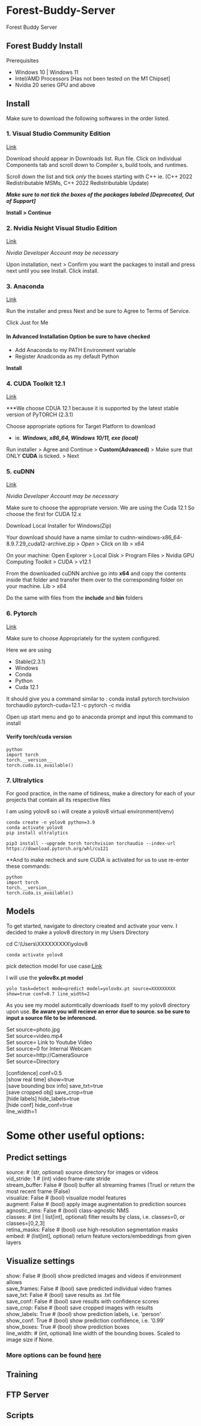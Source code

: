# Forest-Buddy-Server
Forest Buddy Server 

## Forest Buddy Install 
Prerequisites
- Windows 10 | Windows 11
- Intel/AMD Processors [Has not been tested on the M1 Chipset]
- Nvidia 20 series GPU and above

## Install
Make sure to download the following softwares in the order listed.

### 1. Visual Studio Community Edition 
[Link](https://visualstudio.microsoft.com/thank-you-downloading-visual-studio/?sku=Community&channel=Release&version=VS2022&source=VSLandingPage&passive=false&cid=2030)

Download should appear in Downloads list. Run file. Click on Individual Components tab and scroll down to Compiler s, build tools, and runtimes.

Scroll down the list and tick *only* the boxes starting with C++ ie. (C++ 2022 Redistributable MSMs, C++ 2022 Redistributable Update)

**_Make sure to not tick the boxes of the packages labeled [Deprecated, Out of Support]_**

**Install >  Continue**


### 2. Nvidia Nsight Visual Studio Edition 
[Link](https://developer.nvidia.com/nsight-visual-studio-edition)

*Nvidia Developer Account may be necessary*

Upon installation, next > Confirm you want the packages to install and press next until you see  Install. Click install.


### 3. Anaconda
[Link](https://www.anaconda.com/download/success)

Run the installer and press Next and be sure to Agree to Terms of Service.

Click Just for Me

#### In **Advanced Installation Option** be sure to have checked 
- Add Anaconda to my PATH Environment variable
- Register Anadconda as my default Python

**Install**



### 4. CUDA Toolkit  12.1
[Link](https://developer.nvidia.com/cuda-12-1-0-download-archive)


***We choose CDUA 12.1 because it is supported by the latest stable version of PyTORCH (2.3.1)


Choose appropriate options for Target Platform to download
- ie. ***Windows, x86_64, Windows 10/11, exe (local)*** 

Run installer > Agree and Continue > **Custom(Advanced)** > Make sure that ONLY **CUDA** is ticked. > Next 


### 5. cuDNN
[Link](https://developer.nvidia.com/rdp/cudnn-archive)

*Nvidia Developer Account may be necessary*

Make sure to choose the appropriate version. We are using the Cuda 12.1 So choose the first for CUDA 12.x  

Download Local Installer for Windows(Zip)

Your download should have a name similar to cudnn-windows-x86_64-8.9.7.29_cuda12-archive.zip > *Open* > Click on lib > x64

On your machine: Open Explorer > Local Disk > Program Files > Nvidia GPU Computing Toolkit > CUDA > v12.1 

From the downloaded cuDNN archive go into **x64** and copy the contents inside that folder and transfer them over to the corresponding folder on your machine. Lib > x64

Do the same with files from the **include** and **bin** folders


### 6. Pytorch
[Link](https://pytorch.org/get-started/locally/)

Make sure to choose Appropriately for the system configured. 

Here we are using 
- Stable(2.3.1)
- Windows
- Conda
- Python
- Cuda 12.1

It should give you a command similar to :  conda install pytorch torchvision torchaudio pytorch-cuda=12.1 -c pytorch -c nvidia

Open up start menu and go to anaconda prompt and input this command to install



#### Verify torch/cuda version

```
python
import torch
torch.__version__
torch.cuda.is_available()
```

### 7. Ultralytics

For good practice, in the name of tidiness, make a directory for each of your projects that contain all its respective files 

I am using yolov8 so i will create a yolov8 virtual environment(venv)

```
conda create -n yolov8 python=3.9
conda activate yolov8
pip install ultralytics
```

```
pip3 install --upgrade torch torchvision torchaudio --index-url https://download.pytorch.org/whl/cu121
```


**And to make recheck and sure CUDA is activated for us to use re-enter these commands:



```
python
import torch
torch.__version__
torch.cuda.is_available()
```





## Models
  To get started, navigate to directory created and activate your venv. I decided to make a yolov8 directory in my Users Directory
  
  
  cd C:\Users\XXXXXXXXX\yolov8 

 ```
 conda activate yolov8
 ```


pick detection model for use case:[Link](https://github.com/ultralytics/ultralytics?tab=readme-ov-file)

I will use the **yolov8x.pt model**

```
yolo task=detect mode=predict model=yolov8x.pt source=XXXXXXXXX show=true conf=0.7 line_width=2
```

As you see my model automtically downloads itself to my yolov8 directory upon use.
**Be aware you will recieve an error due to source. so be sure to input a source file to be inferenced.**

Set source=photo.jpg <br> 
Set source=video.mp4 <br> 
Set source= Link to Youtube Video <br>
Set source=0 for Internal Webcam <br> 
Set source=http://CameraSource <br> 
Set source=Directory 

[confidence] conf=0.5 <br>
[show real time] show=true <br>
[save bounding box info] save_txt=true <br>
[save cropped obj] save_crop=true <br>
[hide labels] hide_labels=true<br>
[hide conf] hide_conf=true <br>
line_width=1 <br>


# Some other useful options: <br>

## Predict settings 
source: # (str, optional) source directory for images or videos <br>
vid_stride: 1 # (int) video frame-rate stride <br>
stream_buffer: False # (bool) buffer all streaming frames (True) or return the most recent frame (False) <br>
visualize: False # (bool) visualize model features <br>
augment: False # (bool) apply image augmentation to prediction sources <br>
agnostic_nms: False # (bool) class-agnostic NMS <br>
classes: # (int | list[int], optional) filter results by class, i.e. classes=0, or classes=[0,2,3] <br>
retina_masks: False # (bool) use high-resolution segmentation masks <br>
embed: # (list[int], optional) return feature vectors/embeddings from given layers <br>

## Visualize settings 
show: False # (bool) show predicted images and videos if environment allows <br>
save_frames: False # (bool) save predicted individual video frames <br>
save_txt: False # (bool) save results as .txt file <br>
save_conf: False # (bool) save results with confidence scores <br>
save_crop: False # (bool) save cropped images with results <br>
show_labels: True # (bool) show prediction labels, i.e. 'person' <br>
show_conf: True # (bool) show prediction confidence, i.e. '0.99' <br>
show_boxes: True # (bool) show prediction boxes <br>
line_width: # (int, optional) line width of the bounding boxes. Scaled to image size if None. <br>



### More options can be found [here](https://docs.ultralytics.com/usage/cfg/)   


## Training 


## FTP Server

## Scripts 
